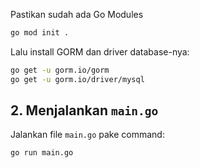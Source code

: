 Pastikan sudah ada Go Modules
```bash
go mod init .
```

Lalu install GORM dan driver database-nya:
```bash
go get -u gorm.io/gorm
go get -u gorm.io/driver/mysql
```

## 2. Menjalankan `main.go`
Jalankan file `main.go` pake command:
```bash
go run main.go
```
